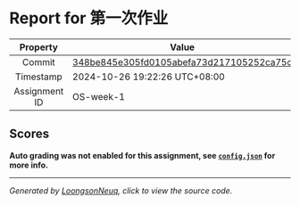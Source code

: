 # Report for 第一次作业

| Property | Value |
|:--------:|-------|
| Commit | [348be845e305fd0105abefa73d217105252ca75c](https://github.com/Loongson-neuq/linux-01-woooooowhh/tree/348be845e305fd0105abefa73d217105252ca75c) |
| Timestamp | 2024-10-26 19:22:26 UTC+08:00 |
| Assignment ID | OS-week-1 |
## Scores
**Auto grading was not enabled for this assignment, see [`config.json`](https://github.com/Loongson-neuq/linux-01-woooooowhh/blob/348be845e305fd0105abefa73d217105252ca75c/.assignment/config.json) for more info.**

-----------
*Generated by [LoongsonNeuq](https://github.com/Loongson-Neuq/LoongsonNeuq), click to view the source code.*
